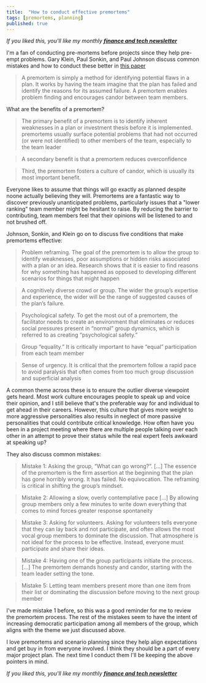 ```yaml
---
title:  "How to conduct effective premortems"  
tags: [premortems, planning]
published: true
---
```


*If you liked this, you'll like my monthly* ***[finance and tech newsletter](https://avoidboringpeople.substack.com/ "ABP")***

I'm a fan of conducting pre-mortems before projects since they help pre-empt problems. Gary Klein, Paul Sonkin, and Paul Johnson discuss common mistakes and how to conduct these better in [this paper](https://capitalallocatorspodcast.com/wp-content/uploads/Klein-Sonkin-and-Johnson-2019-The-Misuse-of-Premortems-on-Wall-Street.pdf "misuse premortems")

> A premortem is simply a method for identifying potential flaws in a plan. It works by having the team imagine that the plan has failed and identify the reasons for its assumed
failure. A premortem enables problem finding and encourages candor between team members.

What are the benefits of a premortem?

> The primary benefit of a premortem is to identify inherent weaknesses in a plan or investment thesis before it is implemented. premortems usually surface potential problems that had not occurred (or were not identified) to other members of the team, especially to the team leader

> A secondary benefit is that a premortem reduces overconfidence

> Third, the premortem fosters a culture of candor, which is usually its most important benefit.

Everyone likes to assume that things will go exactly as planned despite noone actually believing they will. Premortems are a fantastic way to discover previously unanticipated problems, particularly issues that a "lower ranking" team member might be hesitant to raise. By reducing the barrier to contributing, team members feel that their opinions will be listened to and not brushed off.  

Johnson, Sonkin, and Klein go on to discuss five conditions that make premortems effective:

> Problem reframing. The goal of the premortem is to allow the group to identify weaknesses, poor assumptions or hidden risks associated with a plan or an idea. Research shows that it is easier to find reasons for why something has happened as opposed to developing different scenarios for things that might happen

> A cognitively diverse crowd or group. The wider the group’s expertise and experience, the wider will be the range of suggested causes of the plan’s failure.

> Psychological safety. To get the most out of a premortem, the facilitator needs to create an environment that eliminates or reduces social pressures present in “normal” group dynamics, which is referred to as creating “psychological safety.”

> Group “equality.” It is critically important to have “equal” participation from each team member

> Sense of urgency. It is critical that the premortem follow a rapid pace to avoid paralysis that often comes from too much group discussion and superficial analysis

A common theme across these is to ensure the outlier diverse viewpoint gets heard. Most work culture encourages people to speak up and voice their opinion, and I still believe that's the preferable way for and individual to get ahead in their careers. However, this culture that gives more weight to more aggressive personalities also results in neglect of more passive personalities that could contribute critical knowledge. How often have you been in a project meeting where there are multiple people talking over each other in an attempt to prove their status while the real expert feels awkward at speaking up?

They also discuss common mistakes: 

> Mistake 1: Asking the group, “What can go wrong?”. \[...\] The essence of the premortem is the firm assertion at the beginning that the plan has gone horribly wrong. It has failed. No equivocation. The reframing is critical in shifting the group’s mindset.

> Mistake 2: Allowing a slow, overly contemplative pace \[...\] By allowing group members only a few minutes to write down everything that comes to mind forces greater response spontaneity

> Mistake 3: Asking for volunteers. Asking for volunteers tells everyone that they can lay back and not participate, and often allows the most vocal group members to dominate the discussion. That atmosphere is not ideal for the process to be effective. Instead, everyone must participate and share their ideas. 

> Mistake 4: Having one of the group participants initiate the process. \[...\] The premortem demands honesty and candor, starting with the team leader setting the tone.

> Mistake 5: Letting team members present more than one item from their list or dominating the discussion before moving to the next group member

I've made mistake 1 before, so this was a good reminder for me to review the premortem process. The rest of the mistakes seem to have the intent of increasing democratic participation among all members of the group, which aligns with the theme we just discussed above. 

I love premortems and scenario planning since they help align expectations and get buy in from everyone involved. I think they should be a part of every major project plan. The next time I conduct them I'll be keeping the above pointers in mind. 

*If you liked this, you'll like my monthly* ***[finance and tech newsletter](https://avoidboringpeople.substack.com/ "ABP")***
